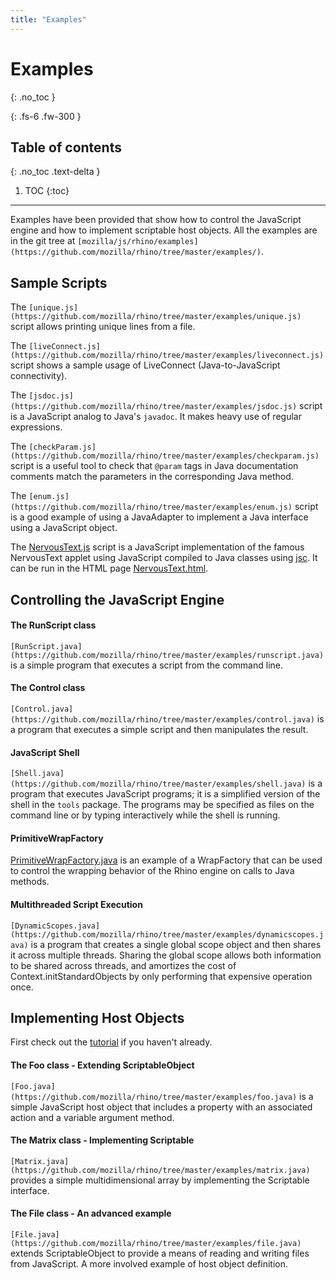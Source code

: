 ```yaml
---
title: "Examples"
---
```

# Examples
{: .no_toc }

{: .fs-6 .fw-300 }

## Table of contents
{: .no_toc .text-delta }

1. TOC
{:toc}

---
Examples have been provided that show how to control the JavaScript engine and how  to implement scriptable host objects. All the examples are in the git tree at `[mozilla/js/rhino/examples](https://github.com/mozilla/rhino/tree/master/examples/)`.

## Sample Scripts

The `[unique.js](https://github.com/mozilla/rhino/tree/master/examples/unique.js)` script allows printing unique lines from a file.

The `[liveConnect.js](https://github.com/mozilla/rhino/tree/master/examples/liveconnect.js)` script shows a sample usage of LiveConnect (Java-to-JavaScript connectivity).

The `[jsdoc.js](https://github.com/mozilla/rhino/tree/master/examples/jsdoc.js)` script is a JavaScript analog to Java's `javadoc`. It makes heavy use of regular expressions.

The `[checkParam.js](https://github.com/mozilla/rhino/tree/master/examples/checkparam.js)` script is a useful tool to check that `@param` tags in Java documentation comments match the parameters in the corresponding Java method.

The `[enum.js](https://github.com/mozilla/rhino/tree/master/examples/enum.js)` script is a good example of using a JavaAdapter to implement a Java interface using a JavaScript object.

The [NervousText.js](https://github.com/mozilla/rhino/tree/master/examples/nervoustext.js) script is a JavaScript implementation of the famous NervousText applet using JavaScript compiled to Java classes using [jsc](tools/javascript_compiler). It can be run in the HTML page [NervousText.html](https://github.com/mozilla/rhino/tree/master/examples/nervoustext.html).

## Controlling the JavaScript Engine

#### The RunScript class

`[RunScript.java](https://github.com/mozilla/rhino/tree/master/examples/runscript.java)` is a simple program that executes a script from the command line.

#### The Control class

`[Control.java](https://github.com/mozilla/rhino/tree/master/examples/control.java)` is a program that executes a simple script and then manipulates the result.

#### JavaScript Shell

`[Shell.java](https://github.com/mozilla/rhino/tree/master/examples/shell.java)` is a program that executes JavaScript programs; it is a simplified version of the shell in the `tools` package. The programs may be specified as files on the command line or by typing interactively while the shell is running.

#### PrimitiveWrapFactory

[PrimitiveWrapFactory.java](https://github.com/mozilla/rhino/tree/master/examples/primitivewrapfactory.java) is an example of a WrapFactory that can be used to control the wrapping behavior of the Rhino engine on calls to Java methods.

#### Multithreaded Script Execution

`[DynamicScopes.java](https://github.com/mozilla/rhino/tree/master/examples/dynamicscopes.java)` is a program that creates a single global scope object and then shares it across multiple threads. Sharing the global scope allows both information to be shared across threads, and amortizes the cost of Context.initStandardObjects by only performing that expensive operation once.

## Implementing Host Objects

First check out the [tutorial](tutorials/embedding_tutorial) if you haven't already.

#### The Foo class - Extending ScriptableObject

`[Foo.java](https://github.com/mozilla/rhino/tree/master/examples/foo.java)` is a simple JavaScript host object that includes a property with an associated action and a variable argument method.

#### The Matrix class - Implementing Scriptable

`[Matrix.java](https://github.com/mozilla/rhino/tree/master/examples/matrix.java)` provides a simple multidimensional array by implementing the Scriptable interface.

#### The File class - An advanced example

`[File.java](https://github.com/mozilla/rhino/tree/master/examples/file.java)` extends ScriptableObject to provide a means of reading and writing files from JavaScript. A more involved example of host object definition.
